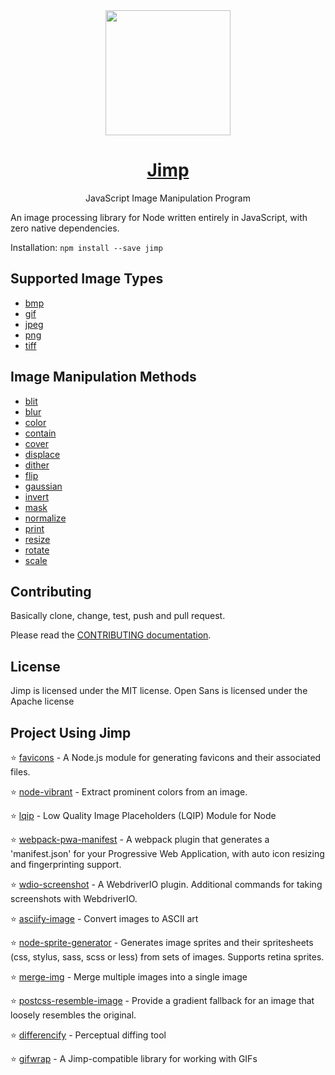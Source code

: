 <div align="center">
  <a href="https://intuit.github.io/Ignite/">
    <img width="200" height="200"
      src="https://s3.amazonaws.com/pix.iemoji.com/images/emoji/apple/ios-11/256/crayon.png">
  </a>
  <h1>
    <a href="https://intuit.github.io/Ignite/">
      Jimp
    </a>
  </h1>
  <p>JavaScript Image Manipulation Program</p>
</div>

An image processing library for Node written entirely in JavaScript, with zero native dependencies.

Installation: `npm install --save jimp`

## Supported Image Types

- [bmp](./packages/type-bmp/README.md)
- [gif](./packages/type-gif/README.md)
- [jpeg](./packages/type-jpeg/README.md)
- [png](./packages/type-png/README.md)
- [tiff](./packages/type-tiff/README.md)

## Image Manipulation Methods

- [blit](./packages/plugin-blit/README.md)
- [blur](./packages/plugin-blur/README.md)
- [color](./packages/plugin-color/README.md)
- [contain](./packages/plugin-contain/README.md)
- [cover](./packages/plugin-cover/README.md)
- [displace](./packages/plugin-displace/README.md)
- [dither](./packages/plugin-dither/README.md)
- [flip](./packages/plugin-flip/README.md)
- [gaussian](./packages/plugin-gaussian/README.md)
- [invert](./packages/plugin-invert/README.md)
- [mask](./packages/plugin-mask/README.md)
- [normalize](./packages/plugin-normalize/README.md)
- [print](./packages/plugin-print/README.md)
- [resize](./packages/plugin-resize/README.md)
- [rotate](./packages/plugin-rotate/README.md)
- [scale](./packages/plugin-scale/README.md)

## Contributing

Basically clone, change, test, push and pull request.

Please read the [CONTRIBUTING documentation](CONTRIBUTING.md).

## License

Jimp is licensed under the MIT license. Open Sans is licensed under the Apache license

## Project Using Jimp

:star: [favicons](https://www.npmjs.com/package/favicons) - A Node.js module for generating favicons and their associated files.

:star: [node-vibrant](https://www.npmjs.com/package/node-vibrant) - Extract prominent colors from an image.

:star: [lqip](https://www.npmjs.com/package/lqip) - Low Quality Image Placeholders (LQIP) Module for Node

:star: [webpack-pwa-manifest](https://www.npmjs.com/package/webpack-pwa-manifest) - A webpack plugin that generates a 'manifest.json' for your Progressive Web Application, with auto icon resizing and fingerprinting support.

:star: [wdio-screenshot](https://www.npmjs.com/package/wdio-screenshot) - A WebdriverIO plugin. Additional commands for taking screenshots with WebdriverIO.

:star: [asciify-image](https://www.npmjs.com/package/asciify-image) - Convert images to ASCII art

:star: [node-sprite-generator](https://www.npmjs.com/package/node-sprite-generator) - Generates image sprites and their spritesheets (css, stylus, sass, scss or less) from sets of images. Supports retina sprites.

:star: [merge-img](https://www.npmjs.com/package/merge-img) - Merge multiple images into a single image

:star: [postcss-resemble-image](https://www.npmjs.com/package/postcss-resemble-image) - Provide a gradient fallback for an image that loosely resembles the original.

:star: [differencify](https://www.npmjs.com/package/differencify) - Perceptual diffing tool

:star: [gifwrap](https://www.npmjs.com/package/gifwrap) - A Jimp-compatible library for working with GIFs
